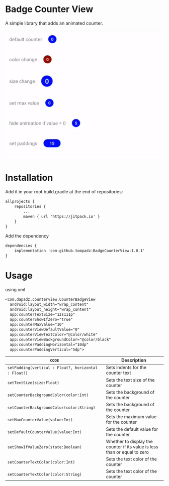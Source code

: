 # Badge Counter View

A simple library that adds an animated counter.

![preview](https://github.com/tompadz/BadgeCounterView/blob/master/info/ezgif-3-97fecc12f4.gif?raw=true)


# Installation

Add it in your root build.gradle at the end of repositories:

   
	allprojects {
		repositories {
			...
			maven { url 'https://jitpack.io' }
		}
	}

Add the dependency
    
    
	dependencies {
	    implementation 'com.github.tompadz:BadgeCounterView:1.0.1'
	}			
    
# Usage

using xml

    <com.dapadz.counterview.CounterBadgeView  
	  android:layout_width="wrap_content"  
	  android:layout_height="wrap_content"  
	  app:counterTextSize="12s111p"  
	  app:counterShowIfZero="true"  
	  app:counterMaxValue="10"  
	  app:counterViewDefaultValue="0"  
	  app:counterViewTextColor="@color/white"  
	  app:counterViewBackgroundColor="@color/black"  
	  app:counterPaddingHorizontal="10dp"  
	  app:counterPaddingVertical="5dp">

| `CODE` |  Description |
|--|--|
| `setPadding(vertical : Float?, horizontal : Float?)` |Sets indents for the counter text |
| `setTextSize(size:Float)` |  Sets the text size of the counter|
| `setCounterBackgroundColor(color:Int)` |  Sets the background of the counter |
| `setCounterBackgroundColor(color:String)` |  Sets the background of the counter |
| `setMaxCounterValue(value:Int)` |  Sets the maximum value for the counter |
| `setDefaultCounterValue(value:Int)` |  Sets the default value for the counter |
| `setShowIfValueZero(state:Boolean)` |  Whether to display the counter if its value is less than or equal to zero |
| `setCounterTextColor(color:Int)` |  Sets the text color of the counter |
| `setCounterTextColor(color:String)` |  Sets the text color of the counter |

